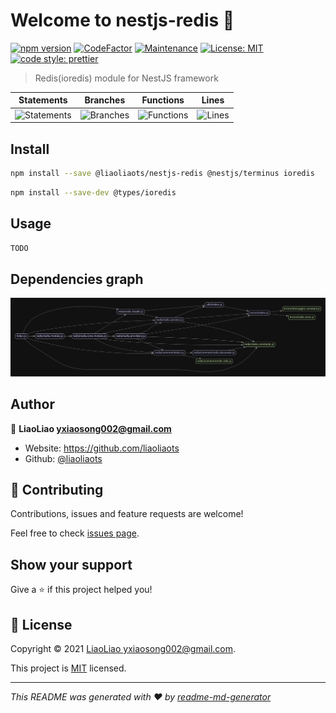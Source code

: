 # Welcome to nestjs-redis 👋

[![npm version](https://badge.fury.io/js/%40liaoliaots%2Fnestjs-redis.svg)](https://www.npmjs.com/package/@liaoliaots/nestjs-redis)
[![CodeFactor](https://www.codefactor.io/repository/github/liaoliaots/nestjs-redis/badge)](https://www.codefactor.io/repository/github/liaoliaots/nestjs-redis)
[![Maintenance](https://img.shields.io/badge/Maintained%3F-yes-green.svg)](https://github.com/liaoliaots/nestjs-redis/graphs/commit-activity)
[![License: MIT](https://img.shields.io/github/license/liaoliaots/nestjs-redis)](https://github.com/liaoliaots/nestjs-redis/blob/main/LICENSE)
[![code style: prettier](https://img.shields.io/badge/code_style-prettier-ff69b4.svg?style=flat-square)](https://github.com/prettier/prettier)

> Redis(ioredis) module for NestJS framework

| Statements                                                                      | Branches                                                            | Functions                                                                | Lines                                                                 |
| ------------------------------------------------------------------------------- | ------------------------------------------------------------------- | ------------------------------------------------------------------------ | --------------------------------------------------------------------- |
| ![Statements](https://img.shields.io/badge/statements-91.59%25-brightgreen.svg) | ![Branches](https://img.shields.io/badge/branches-86%25-yellow.svg) | ![Functions](https://img.shields.io/badge/functions-85.37%25-yellow.svg) | ![Lines](https://img.shields.io/badge/lines-91.18%25-brightgreen.svg) |

## Install

```sh
npm install --save @liaoliaots/nestjs-redis @nestjs/terminus ioredis
```

```sh
npm install --save-dev @types/ioredis
```

## Usage

```sh
TODO
```

## Dependencies graph

![](./dependencies-graph.svg)

## Author

👤 **LiaoLiao <yxiaosong002@gmail.com>**

-   Website: https://github.com/liaoliaots
-   Github: [@liaoliaots](https://github.com/liaoliaots)

## 🤝 Contributing

Contributions, issues and feature requests are welcome!

Feel free to check [issues page](https://github.com/liaoliaots/nestjs-redis/issues).

## Show your support

Give a ⭐️ if this project helped you!

## 📝 License

Copyright © 2021 [LiaoLiao <yxiaosong002@gmail.com>](https://github.com/liaoliaots).

This project is [MIT](https://github.com/liaoliaots/nestjs-redis/blob/main/LICENSE) licensed.

---

_This README was generated with ❤️ by [readme-md-generator](https://github.com/kefranabg/readme-md-generator)_
